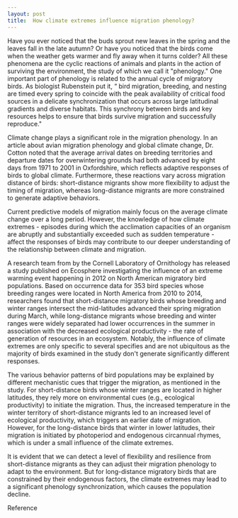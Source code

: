 ```yaml
---
layout: post
title:  How climate extremes influence migration phenology?
---
```

Have you ever noticed that the buds sprout new leaves in the spring and the leaves fall in the late autumn? Or have you noticed that the birds come when the weather gets warmer and fly away when it turns colder? All these phenomena are the cyclic reactions of animals and plants in the action of surviving the environment, the study of which we call it "phenology." One important part of phenology is related to the annual cycle of migratory birds. As biologist Rubenstein put it, “ bird migration, breeding, and nesting are timed every spring to coincide with the peak availability of critical food sources in a delicate synchronization that occurs across large latitudinal gradients and diverse habitats. This synchrony between birds and key resources helps to ensure that birds survive migration and successfully reproduce." 

Climate change plays a significant role in the migration phenology. In an article about avian migration phenology and global climate change, Dr. Cotton noted that the average arrival dates on breeding territories and departure dates for overwintering grounds had both advanced by eight days from 1971 to 2001 in Oxfordshire, which reflects adaptive responses of birds to global climate.  Furthermore, these reactions vary across migration distance of birds:  short-distance migrants show more flexibility to adjust the timing of migration,  whereas long-distance migrants are more constrained to generate adaptive behaviors. 

Current predictive models of migration mainly focus on the average climate change over a long period. However, the knowledge of how climate extremes - episodes during which the acclimation capacities of an organism are abruptly and substantially exceeded such as sudden temperature - affect the responses of birds may contribute to our deeper understanding of the relationship between climate and migration. 

A research team from by the Cornell Laboratory of Ornithology has released a study published on Ecosphere investigating the influence of an extreme warming event happening in 2012 on North American migratory bird populations.  Based on occurrence data for 353 bird species whose breeding ranges were located in North America from 2010 to 2014,  researchers found that short-distance migratory birds whose breeding and winter ranges intersect the mid-latitudes advanced their spring migration during March, while long-distance migrants whose breeding and winter ranges were widely separated had lower occurrences in the summer in association with the decreased ecological productivity - the rate of generation of resources in an ecosystem.  Notably, the influence of climate extremes are only specific to several specifies and are not ubiquitous as the majority of birds examined in the study don't generate significantly different responses. 

The various behavior patterns of bird populations may be explained by different mechanistic cues that trigger the migration, as mentioned in the study. For short-distance birds whose winter ranges are located in higher latitudes,  they rely more on environmental cues (e.g., ecological productivity) to initiate the migration. Thus, the increased temperature in the winter territory of short-distance migrants led to an increased level of ecological productivity, which triggers an earlier date of migration. However, for the long-distance birds that winter in lower latitudes, their migration is initiated by photoperiod and endogenous circannual rhymes,  which is under a small influence of the climate extremes. 

It is evident that we can detect a level of flexibility and resilience from short-distance migrants as they can adjust their migration phenology to adapt to the environment. But for long-distance migratory birds that are constrained by their endogenous factors, the climate extremes may lead to a significant phenology synchronization, which causes the population decline. 

Reference


